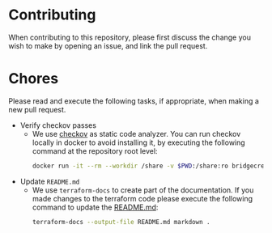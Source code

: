 
# Contributing 

When contributing to this repository, please first discuss the change you wish to make by opening an issue, and link the pull request.

# Chores
Please read and execute the following tasks, if appropriate, when making a new pull request.

* Verify checkov passes
  * We use [checkov](https://www.checkov.io/) as static code analyzer. You can run checkov locally in docker to avoid installing it, by executing the following command at the repository root level:
    ```sh
    docker run -it --rm --workdir /share -v $PWD:/share:ro bridgecrew/checkov:latest --quiet --compact --directory /share
    ``` 
* Update `README.md`
   * We use `terraform-docs` to create part of the documentation. If you made changes to the terraform code please execute the following command to update the [README.md](README.md):
      ```sh
      terraform-docs --output-file README.md markdown .
      ```

